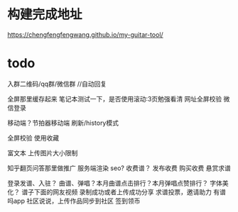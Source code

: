# 构建完成地址
https://chengfengfengwang.github.io/my-guitar-tool/

# todo
入群二维码/qq群/微信群 //自动回复

全屏那里缓存起来
笔记本测试一下，是否使用滚动:3页勉强看清
网址全屏校验
微信登录

移动端？节拍器移动端
刷新/history模式

全屏校验
使用收藏

富文本
上传图片大小限制

知乎翻页问答那里做推广
服务端渲染 seo?
收费谱？
发布收费
购买收费
悬赏求谱

登录发谱、入驻？
曲谱、弹唱？本月曲谱点击排行？本月弹唱点赞排行？
字体美化？
谱子下面的网友视频
录制成功或者上传成功分享
求谱投票，邀请助力
有谱吗app
社区说说，上传作品同步到社区
签到领币